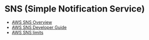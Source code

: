 # SNS (Simple Notification Service)

- [AWS SNS Overview](https://aws.amazon.com/sns/?whats-new-cards.sort-by=item.additionalFields.postDateTime&whats-new-cards.sort-order=desc)
- [AWS SNS Developer Guide](https://docs.aws.amazon.com/sns/latest/dg/welcome.html)
- [AWS SNS limits](https://aws.amazon.com/sns/faqs/#Limits_and_restrictions)
